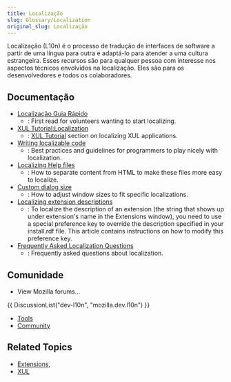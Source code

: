```yaml
---
title: Localização
slug: Glossary/Localization
original_slug: Localização
---
```

Localização (L10n) é o processo de tradução de interfaces de software a partir de uma língua para outra e adaptá-lo para atender a uma cultura estrangeira. Esses recursos são para qualquer pessoa com interesse nos aspectos técnicos envolvidos na localização. Eles são para os desenvolvedores e todos os colaboradores.

## Documentação

- [Localização Guia Rápido](/pt-BR/docs/Mozilla/Localization/Guia_rápido)
  - : First read for volunteers wanting to start localizing.
- [XUL Tutorial:Localization](/pt-BR/docs/XUL_Tutorial/Localization)
  - : [XUL Tutorial](/pt-BR/docs/XUL_Tutorial) section on localizing XUL applications.
- [Writing localizable code](/pt-BR/docs/Writing_localizable_code)
  - : Best practices and guidelines for programmers to play nicely with localization.
- [Localizing Help files](http://wiki.babelzilla.org/index.php?title=Tutorials#How_to_localize_strings_from_the_help.html_file_of_an_extension)
  - : How to separate content from HTML to make these files more easy to localize.
- [Custom dialog size](http://wiki.babelzilla.org/index.php?title=Tutorials#How_to_resize_a_xul_pref_dialog_according_to_every_language)
  - : How to adjust window sizes to fit specific localizations.
- [Localizing extension descriptions](/pt-BR/docs/Localizing_extension_descriptions)
  - : To localize the description of an extension (the string that shows up under extension's name in the Extensions window), you need to use a special preference key to override the description specified in your install.rdf file. This article contains instructions on how to modify this preference key.
- [Frequently Asked Localization Questions](/pt-BR/docs/Frequently_Asked_Localization_Questions)
  - : Frequently asked questions about localization.

## Comunidade

- View Mozilla forums...

{{ DiscussionList("dev-l10n", "mozilla.dev.l10n") }}

- [Tools](/Special:Tags?tag=Localization:Tools&language=en)
- [Community](https://wiki.mozilla.org/L10n)

## Related Topics

- [Extensions](/pt-BR/docs/Extensions),
- [XUL](/pt-BR/docs/XUL)

